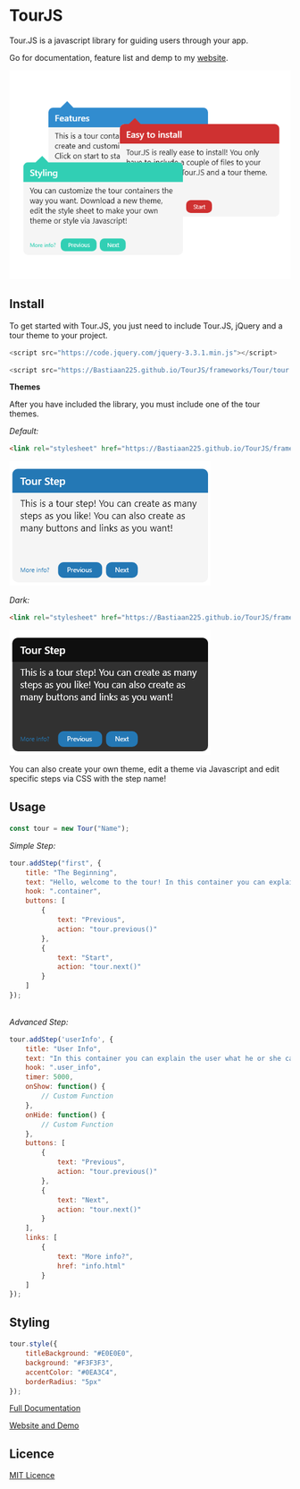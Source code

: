 [website]: https://bastiaan225.github.io/TourJS/

# TourJS
Tour.JS is a javascript library for guiding users through your app.

Go for documentation, feature list and demp to my [website][website].

<p align="center">
    <a href="https://bastiaan225.github.io/TourJS/">
        <img src="https://github.com/Bastiaan225/TourJS/blob/master/IMAGES/tour-container-grouped.png">
    </a>
</p>

**Install**
---
To get started with Tour.JS, you just need to include Tour.JS, jQuery and a tour theme to your project.
```javascript
<script src="https://code.jquery.com/jquery-3.3.1.min.js"></script>
```

```javascript
<script src="https://Bastiaan225.github.io/TourJS/frameworks/Tour/tour.js"></script>
```

**Themes**

After you have included the library, you must include one of the tour themes.

*Default:*
```html
<link rel="stylesheet" href="https://Bastiaan225.github.io/TourJS/frameworks/Tour/tour-default.css">
```
![Default Theme](https://github.com/Bastiaan225/TourJS/blob/master/IMAGES/tour-default.png)

*Dark:*
```html
<link rel="stylesheet" href="https://Bastiaan225.github.io/TourJS/frameworks/Tour/tour-dark.css">           
```
![Default Theme](https://github.com/Bastiaan225/TourJS/blob/master/IMAGES/tour-dark.png)

You can also create your own theme, edit a theme via Javascript and edit specific steps via CSS with the step name!

**Usage**
---
```javascript
const tour = new Tour("Name");
```

*Simple Step:*
```javascript
tour.addStep("first", {
    title: "The Beginning",
    text: "Hello, welcome to the tour! In this container you can explain the user what he or she can do.",
    hook: ".container",
    buttons: [
        {
            text: "Previous",
            action: "tour.previous()"
        },
        {
            text: "Start",
            action: "tour.next()"
        }
    ]
});
           
```

*Advanced Step:*
```javascript
tour.addStep('userInfo', {
    title: "User Info",
    text: "In this container you can explain the user what he or she can do.",
    hook: ".user_info",
    timer: 5000,
    onShow: function() {
        // Custom Function
    },
    onHide: function() {
        // Custom Function
    },
    buttons: [
        {
            text: "Previous",
            action: "tour.previous()"
        },
        {
            text: "Next",
            action: "tour.next()"
        }
    ],
    links: [
        {
            text: "More info?",
            href: "info.html"
        }
    ]
});
```

**Styling**
---
```javascript
tour.style({
    titleBackground: "#E0E0E0",
    background: "#F3F3F3",
    accentColor: "#0EA3C4",
    borderRadius: "5px"
});
```

[Full Documentation](https://bastiaan225.github.io/TourJS/documentation.html)

[Website and Demo][website]

**Licence**
---
[MIT Licence](https://github.com/Bastiaan225/TourJS/blob/master/LICENSE)
